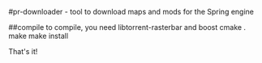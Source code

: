 #pr-downloader - tool to download maps and mods for the Spring engine

##compile
to compile, you need libtorrent-rasterbar and boost
	cmake .
	make
	make install

That's it!

